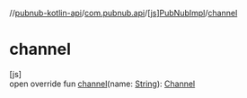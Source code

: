 //[pubnub-kotlin-api](../../../index.md)/[com.pubnub.api](../index.md)/[[js]PubNubImpl](index.md)/[channel](channel.md)

# channel

[js]\
open override fun [channel](channel.md)(name: [String](https://kotlinlang.org/api/core/kotlin-stdlib/kotlin/-string/index.html)): [Channel](../../com.pubnub.api.v2.entities/-channel/index.md)
